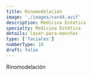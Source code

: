 ```yaml
---
title: Rinomodelación
image: './images/card4.avif'
description: Medicina Estética
specialty: Medicina Estética
details: laser-para-manchas
type: ['faciales']
numberType: 10
draft: false
---
```


Rinomodelación
